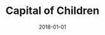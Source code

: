 ---
layout: site
title: "Capital of Children"
date: 2018-01-01
categories: [community]
version: 1.5.5
major: 1
minor: 5
patch: 5
slug: capital-of-children
link: http://www.capitalofchildren.com/
submitter: lpolepeddi
permalink: /sites/:slug
---